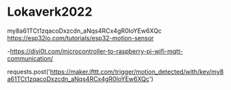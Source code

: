 # Lokaverk2022
my8a61TCt1zqacoDxzcdn_aNqs4RCx4gR0IoYEw6XQc
https://esp32io.com/tutorials/esp32-motion-sensor


-https://diyi0t.com/microcontroller-to-raspberry-pi-wifi-mqtt-communication/

requests.post('https://maker.ifttt.com/trigger/motion_detected/with/key/my8a61TCt1zqacoDxzcdn_aNqs4RCx4gR0IoYEw6XQc')
